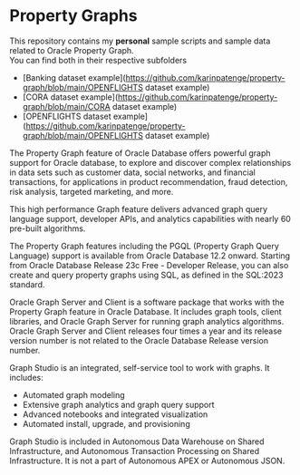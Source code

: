 # Property Graphs

This repository contains my **personal** sample scripts and sample data related to Oracle Property Graph.  
You can find both in their respective subfolders
* [Banking dataset example](https://github.com/karinpatenge/property-graph/blob/main/OPENFLIGHTS dataset example)
* [CORA dataset example](https://github.com/karinpatenge/property-graph/blob/main/CORA dataset example)
* [OPENFLIGHTS dataset example](https://github.com/karinpatenge/property-graph/blob/main/OPENFLIGHTS dataset example)

The Property Graph feature of Oracle Database offers powerful graph support for Oracle database, to explore and discover complex relationships in data sets such as customer data, social networks, and financial transactions, for applications in product recommendation, fraud detection, risk analysis, targeted marketing, and more.

This high performance Graph feature delivers advanced graph query language support, developer APIs, and analytics capabilities with nearly 60 pre-built algorithms.

The Property Graph features including the PGQL (Property Graph Query Language) support is available from Oracle Database 12.2 onward. Starting from Oracle Database Release 23c Free - Developer Release, you can also create and query property graphs using SQL, as defined in the SQL:2023 standard.

Oracle Graph Server and Client is a software package that works with the Property Graph feature in Oracle Database. It includes graph tools, client libraries, and Oracle Graph Server for running graph analytics algorithms. Oracle Graph Server and Client releases four times a year and its release version number is not related to the Oracle Database Release version number.

Graph Studio is an integrated, self-service tool to work with graphs. It includes:

* Automated graph modeling
* Extensive graph analytics and graph query support
* Advanced notebooks and integrated visualization
* Automated install, upgrade, and provisioning

Graph Studio is included in Autonomous Data Warehouse on Shared Infrastructure, and Autonomous Transaction Processing on Shared Infrastructure. It is not a part of Autonomous APEX or Autonomous JSON.
